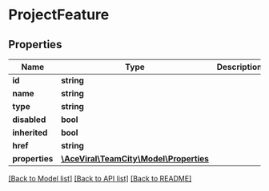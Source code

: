 # ProjectFeature

## Properties
Name | Type | Description | Notes
------------ | ------------- | ------------- | -------------
**id** | **string** |  | [optional] 
**name** | **string** |  | [optional] 
**type** | **string** |  | [optional] 
**disabled** | **bool** |  | [optional] 
**inherited** | **bool** |  | [optional] 
**href** | **string** |  | [optional] 
**properties** | [**\AceViral\TeamCity\Model\Properties**](Properties.md) |  | [optional] 

[[Back to Model list]](../README.md#documentation-for-models) [[Back to API list]](../README.md#documentation-for-api-endpoints) [[Back to README]](../README.md)


